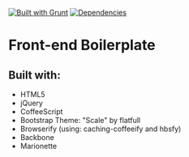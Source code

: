 [![Built with Grunt](https://cdn.gruntjs.com/builtwith.png)](http://gruntjs.com/)
[![Dependencies](https://david-dm.org/lgubenis/front-end-boilerplate.png)](https://david-dm.org/)

Front-end Boilerplate
=========================

Built with:
-
- HTML5
- jQuery
- CoffeeScript
- Bootstrap Theme: "Scale" by flatfull
- Browserify (using: caching-coffeeify and hbsfy)
- Backbone
- Marionette
